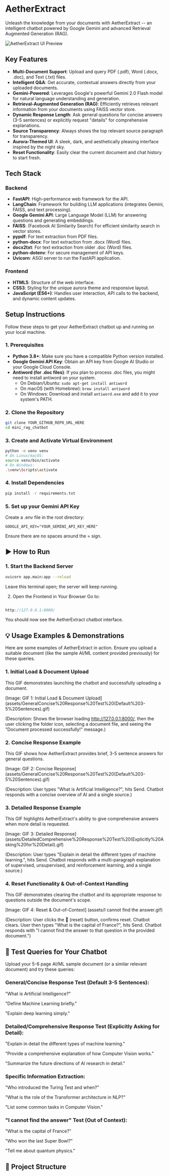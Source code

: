 # AetherExtract

Unleash the knowledge from your documents with AetherExtract -- an intelligent chatbot powered by Google Gemini and advanced Retrieval Augmented Generation (RAG).

![AetherExtract UI Preview](assets/AetherExtract_UI_Preview.png)

## Key Features

- **Multi-Document Support**: Upload and query PDF (.pdf), Word (.docx, .doc), and Text (.txt) files.
- **Intelligent Q&A**: Get accurate, contextual answers directly from your uploaded documents.
- **Gemini-Powered**: Leverages Google's powerful Gemini 2.0 Flash model for natural language understanding and generation.
- **Retrieval-Augmented Generation (RAG)**: Efficiently retrieves relevant information from your documents using FAISS vector store.
- **Dynamic Response Length**: Ask general questions for concise answers (3-5 sentences) or explicitly request "details" for comprehensive explanations.
- **Source Transparency**: Always shows the top relevant source paragraph for transparency.
- **Aurora-Themed UI**: A sleek, dark, and aesthetically pleasing interface inspired by the night sky.
- **Reset Functionality**: Easily clear the current document and chat history to start fresh.

## Tech Stack

### Backend
- **FastAPI**: High-performance web framework for the API.
- **LangChain**: Framework for building LLM applications (integrates Gemini, FAISS, and text processing).
- **Google Gemini API**: Large Language Model (LLM) for answering questions and generating embeddings.
- **FAISS**: (Facebook AI Similarity Search) For efficient similarity search in vector stores.
- **pypdf**: For text extraction from PDF files.
- **python-docx**: For text extraction from .docx (Word) files.
- **docx2txt**: For text extraction from older .doc (Word) files.
- **python-dotenv**: For secure management of API keys.
- **Uvicorn**: ASGI server to run the FastAPI application.

### Frontend
- **HTML5**: Structure of the web interface.
- **CSS3**: Styling for the unique aurora theme and responsive layout.
- **JavaScript (ES6+)**: Handles user interaction, API calls to the backend, and dynamic content updates.

## Setup Instructions

Follow these steps to get your AetherExtract chatbot up and running on your local machine.

### 1. Prerequisites
- **Python 3.8+**: Make sure you have a compatible Python version installed.
- **Google Gemini API Key**: Obtain an API key from Google AI Studio or your Google Cloud Console.
- **Antiword (for .doc files)**: If you plan to process .doc files, you might need to install antiword on your system.
  - On Debian/Ubuntu: `sudo apt-get install antiword`
  - On macOS (with Homebrew): `brew install antiword`
  - On Windows: Download and install `antiword.exe` and add it to your system's PATH.

### 2. Clone the Repository
```bash
git clone YOUR_GITHUB_REPO_URL_HERE
cd mini_rag_chatbot
```


### 3. Create and Activate Virtual Environment
```bash
python -m venv venv
# On Linux/macOS:
source venv/bin/activate
# On Windows:
.\venv\Scripts\activate
```

### 4. Install Dependencies
```bash
pip install -r requirements.txt
```
### 5. Set up your Gemini API Key
Create a .env file in the root directory:

```env
GOOGLE_API_KEY="YOUR_GEMINI_API_KEY_HERE"
```
Ensure there are no spaces around the = sign.
 
## ▶️ How to Run
### 1. Start the Backend Server

```bash
uvicorn app.main:app --reload
```
Leave this terminal open; the server will keep running.

2. Open the Frontend in Your Browser
Go to:

```cpp

http://127.0.0.1:8000/
```
You should now see the AetherExtract chatbot interface.

## 💡 Usage Examples & Demonstrations

Here are some examples of AetherExtract in action. Ensure you upload a suitable document (like the sample AI/ML content provided previously) for these queries.

### 1. Initial Load & Document Upload

This GIF demonstrates launching the chatbot and successfully uploading a document.

[Image: GIF 1: Initial Load & Document Upload] (assets/GeneralConcise%20Response%20Test%20(Default%203-5%20Sentences).gif)

(Description: Shows the browser loading http://127.0.0.1:8000/, then the user clicking the folder icon, selecting a document file, and seeing the "Document processed successfully!" message.)

### 2. Concise Response Example

This GIF shows how AetherExtract provides brief, 3-5 sentence answers for general questions.

[Image: GIF 2: Concise Response] (assets/GeneralConcise%20Response%20Test%20(Default%203-5%20Sentences).gif)

(Description: User types "What is Artificial Intelligence?", hits Send. Chatbot responds with a concise overview of AI and a single source.)

### 3. Detailed Response Example

This GIF highlights AetherExtract's ability to give comprehensive answers when more detail is requested.

[Image: GIF 3: Detailed Response] (assets/DetailedComprehensive%20Response%20Test%20(Explicitly%20Asking%20for%20Detail).gif)

(Description: User types "Explain in detail the different types of machine learning.", hits Send. Chatbot responds with a multi-paragraph explanation of supervised, unsupervised, and reinforcement learning, and a single source.)

### 4. Reset Functionality & Out-of-Context Handling

This GIF demonstrates clearing the chatbot and its appropriate response to questions outside the document's scope.

[Image: GIF 4: Reset & Out-of-Context] (assets/I cannot find the answer.gif)

(Description: User clicks the 🔄 (reset) button, confirms reset. Chatbot clears. User then types "What is the capital of France?", hits Send. Chatbot responds with "I cannot find the answer to that question in the provided document.")



## 🧪 Test Queries for Your Chatbot

Upload your 5-6 page AI/ML sample document (or a similar relevant document) and try these queries:

### General/Concise Response Test (Default 3-5 Sentences):

"What is Artificial Intelligence?"

"Define Machine Learning briefly."

"Explain deep learning simply."

### Detailed/Comprehensive Response Test (Explicitly Asking for Detail):

"Explain in detail the different types of machine learning."

"Provide a comprehensive explanation of how Computer Vision works."

"Summarize the future directions of AI research in detail."

### Specific Information Extraction:

"Who introduced the Turing Test and when?"

"What is the role of the Transformer architecture in NLP?"

"List some common tasks in Computer Vision."

### "I cannot find the answer" Test (Out of Context):

"What is the capital of France?"

"Who won the last Super Bowl?"

"Tell me about quantum physics."

## 📂 Project Structure







